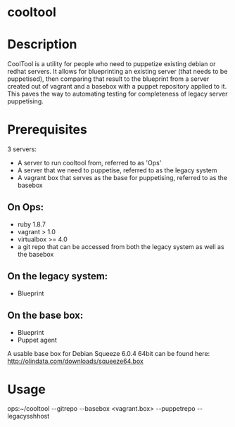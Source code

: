 cooltool
========

Description
===========
CoolTool is a utility for people who need to puppetize existing debian or redhat servers. It allows for blueprinting an existing server (that needs to be puppetised), then comparing that result to the blueprint from a server created out of vagrant and a basebox with a puppet repository applied to it. 
This paves the way to automating testing for completeness of legacy server puppetising. 

Prerequisites
=============
3 servers:
* A server to run cooltool from, referred to as 'Ops'
* A server that we need to puppetise, referred to as the legacy system
* A vagrant box that serves as the base for puppetising, referred to as the basebox

On Ops:
-------
* ruby 1.8.7
* vagrant > 1.0
* virtualbox >= 4.0
* a git repo that can be accessed from both the legacy system as well as the basebox

On the legacy system:
---------------------
* Blueprint

On the base box:
----------------
* Blueprint
* Puppet agent

A usable base box for Debian Squeeze 6.0.4 64bit can be found here: http://olindata.com/downloads/squeeze64.box

Usage
=====
ops:~/cooltool --gitrepo <gitrepo> --basebox <vagrant.box> --puppetrepo <puppetrepopath> --legacysshhost <hostinsshconfigfile>
	
